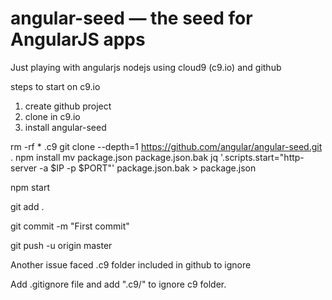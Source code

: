 # angular-seed — the seed for AngularJS apps

Just playing with angularjs nodejs using cloud9 (c9.io) and github

steps to start on c9.io

1. create github project
2. clone in c9.io
3. install angular-seed

rm -rf * .c9
git clone --depth=1 https://github.com/angular/angular-seed.git .
npm install
mv package.json package.json.bak
jq '.scripts.start="http-server -a $IP -p $PORT"' package.json.bak > package.json

npm start

git add . 

git commit -m "First commit"

git push -u origin master

Another issue faced .c9 folder included in github to ignore

Add .gitignore file and add ".c9/" to ignore c9 folder. 



